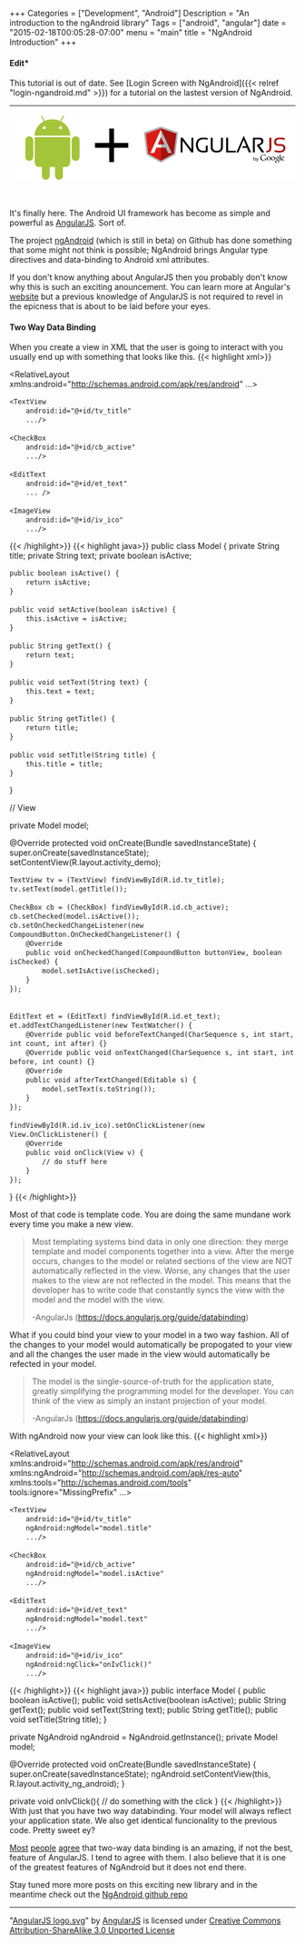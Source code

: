 +++
Categories = ["Development", "Android"]
Description = "An introduction to the ngAndroid library"
Tags = ["android", "angular"]
date = "2015-02-18T00:05:28-07:00"
menu = "main"
title = "NgAndroid Introduction"
+++

#### Edit*

This tutorial is out of date. See [Login Screen with NgAndroid]({{< relref "login-ngandroid.md" >}}) for a tutorial on the lastest version of NgAndroid.

-----

![NgAndroid](/images/ngandroid.png)

<br>

It's finally here. The Android UI framework has become as simple and powerful as [AngularJS](https://angularjs.org/). Sort of.

The project [ngAndroid](https://github.com/davityle/ngAndroid) (which is still in beta) on Github has done something that some might not think is possible; NgAndroid brings Angular type directives and data-binding to Android xml attributes.

If you don't know anything about AngularJS then you probably don't know why this is such an exciting anouncement. You can learn more at Angular's
[website](https://angularjs.org/) but a previous knowledge of AngularJS is not required to revel in the epicness that is about to be laid before your eyes.

<!--more-->


#### Two Way Data Binding

When you create a view in XML that the user is going to interact with you usually end up with something that looks like this.
{{< highlight xml>}}
<?xml version="1.0" encoding="utf-8"?>
<RelativeLayout xmlns:android="http://schemas.android.com/apk/res/android"
    ...>

    <TextView
        android:id="@+id/tv_title"
        .../>

    <CheckBox
        android:id="@+id/cb_active"
        .../>

    <EditText
        android:id="@+id/et_text"
        ... />

    <ImageView
        android:id="@+id/iv_ico"
        .../>
</RelativeLayout>
{{< /highlight>}}
{{< highlight java>}}
public class Model {
    private String title;
    private String text;
    private boolean isActive;

    public boolean isActive() {
        return isActive;
    }

    public void setActive(boolean isActive) {
        this.isActive = isActive;
    }

    public String getText() {
        return text;
    }

    public void setText(String text) {
        this.text = text;
    }

    public String getTitle() {
        return title;
    }

    public void setTitle(String title) {
        this.title = title;
    }
}

// View

private Model model;

@Override
protected void onCreate(Bundle savedInstanceState) {
    super.onCreate(savedInstanceState);
    setContentView(R.layout.activity_demo);

    TextView tv = (TextView) findViewById(R.id.tv_title);
    tv.setText(model.getTitle());

    CheckBox cb = (CheckBox) findViewById(R.id.cb_active);
    cb.setChecked(model.isActive());
    cb.setOnCheckedChangeListener(new CompoundButton.OnCheckedChangeListener() {
        @Override
        public void onCheckedChanged(CompoundButton buttonView, boolean isChecked) {
            model.setIsActive(isChecked);
        }
    });


    EditText et = (EditText) findViewById(R.id.et_text);
    et.addTextChangedListener(new TextWatcher() {
        @Override public void beforeTextChanged(CharSequence s, int start, int count, int after) {}
        @Override public void onTextChanged(CharSequence s, int start, int before, int count) {}
        @Override
        public void afterTextChanged(Editable s) {
            model.setText(s.toString());
        }
    });

    findViewById(R.id.iv_ico).setOnClickListener(new View.OnClickListener() {
        @Override
        public void onClick(View v) {
            // do stuff here
        }
    });

}
{{< /highlight>}}

Most of that code is template code. You are doing the same mundane work every time you make a new view.

>Most templating systems bind data in only one direction: they merge template and model components together into a view. After the merge occurs, changes to the model or related sections of the view are NOT automatically reflected in the view. Worse, any changes that the user makes to the view are not reflected in the model. This means that the developer has to write code that constantly syncs the view with the model and the model with the view.
>
> -AngularJs
>(https://docs.angularjs.org/guide/databinding)

What if you could bind your view to your model in a two way fashion. All of the changes to your model would automatically be propogated to your view and all the changes the user made in the view would automatically be refected in your model.

>The model is the single-source-of-truth for the application state, greatly simplifying the programming model for the developer. You can think of the view as simply an instant projection of your model.
>
> -AngularJs
>(https://docs.angularjs.org/guide/databinding)

With ngAndroid now your view can look like this.
{{< highlight xml>}}
<?xml version="1.0" encoding="utf-8"?>
<RelativeLayout xmlns:android="http://schemas.android.com/apk/res/android"
    xmlns:ngAndroid="http://schemas.android.com/apk/res-auto"
    xmlns:tools="http://schemas.android.com/tools"
    tools:ignore="MissingPrefix"
    ...>

    <TextView
        android:id="@+id/tv_title"
        ngAndroid:ngModel="model.title"
        .../>

    <CheckBox
        android:id="@+id/cb_active"
        ngAndroid:ngModel="model.isActive"
        .../>

    <EditText
        android:id="@+id/et_text"
        ngAndroid:ngModel="model.text"
        .../>

    <ImageView
        android:id="@+id/iv_ico"
        ngAndroid:ngClick="onIvClick()"
        .../>
</RelativeLayout>
{{< /highlight>}}
{{< highlight java>}}
public interface Model {
    public boolean isActive();
    public void setIsActive(boolean isActive);
    public String getText();
    public void setText(String text);
    public String getTitle();
    public void setTitle(String title);
}

private NgAndroid ngAndroid = NgAndroid.getInstance();
private Model model;

@Override
protected void onCreate(Bundle savedInstanceState) {
    super.onCreate(savedInstanceState);
    ngAndroid.setContentView(this, R.layout.activity_ng_android);
}

private void onIvClick(){
    // do something with the click
}
{{< /highlight>}}
With just that you have two way databinding. Your model will always reflect your application state. We also get identical funcionality to the previous code. Pretty sweet ey?


[Most](http://www.wintellect.com/devcenter/jlikness/10-reasons-web-developers-should-learn-angularjs) [people](http://code.tutsplus.com/tutorials/5-awesome-angularjs-features--net-25651) [agree](http://anandmanisankar.com/posts/angularjs-best-parts/) that two-way data binding is an amazing, if not the best, feature of AngularJS. I tend to agree with them. I also believe that it is one of the greatest features of NgAndroid but it does not end there.

Stay tuned more more posts on this exciting new library and in the meantime check out the [NgAndroid github repo](https://github.com/davityle/ngAndroid)


---
"[AngularJS logo.svg](https://github.com/angular/angular.js/tree/master/images/logo)" by [AngularJS](https://angularjs.org/) is licensed under <a rel="nofollow" class="external text" href="http://creativecommons.org/licenses/by-sa/3.0/">Creative Commons Attribution-ShareAlike 3.0 Unported License</a>
